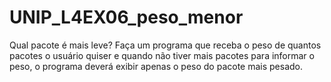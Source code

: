 # UNIP_L4EX06_peso_menor
Qual pacote é mais leve? Faça um programa que receba o peso de quantos pacotes o usuário quiser e quando não tiver mais pacotes para informar o peso, o programa deverá exibir apenas o peso do pacote mais pesado.
